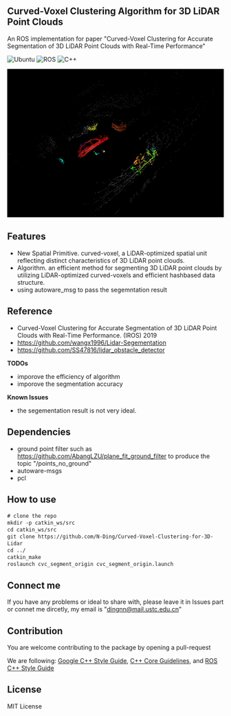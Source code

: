 ## Curved-Voxel Clustering Algorithm for 3D LiDAR Point Clouds
An ROS implementation for paper "Curved-Voxel Clustering for Accurate Segmentation of 3D LiDAR Point Clouds with Real-Time Performance"

![Ubuntu](https://img.shields.io/badge/OS-Ubuntu-informational?style=flat&logo=ubuntu&logoColor=white&color=2bbc8a)
![ROS](https://img.shields.io/badge/Tools-ROS-informational?style=flat&logo=ROS&logoColor=white&color=2bbc8a)
![C++](https://img.shields.io/badge/Code-C++-informational?style=flat&logo=c%2B%2B&logoColor=white&color=2bbc8a)

![demo_1](media/demo_1.png)

## Features
* New Spatial Primitive. curved-voxel, a LiDAR-optimized spatial unit reflecting distinct characteristics of 3D LiDAR point clouds. 
* Algorithm. an efficient method for segmenting 3D LiDAR point clouds by utilizing LiDAR-optimized curved-voxels and efficient hashbased data structure.
* using autoware_msg to pass the segemntation result

## Reference
* Curved-Voxel Clustering for Accurate Segmentation of 3D LiDAR Point Clouds with Real-Time Performance. (IROS) 2019
* https://github.com/wangx1996/Lidar-Segementation
* https://github.com/SS47816/lidar_obstacle_detector

**TODOs**
* imporove the efficiency of algorithm
* imporove the segmentation accuracy

**Known Issues**
* the segementation result is not very ideal.

## Dependencies
* ground point filter such as https://github.com/AbangLZU/plane_fit_ground_filter to produce the topic "/points_no_ground"
* autoware-msgs
* pcl

## How to use
    # clone the repo
    mkdir -p catkin_ws/src
    cd catkin_ws/src
    git clone https://github.com/N-Ding/Curved-Voxel-Clustering-for-3D-Lidar
    cd ../
    catkin_make 
    roslaunch cvc_segment_origin cvc_segment_origin.launch
## Connect me
If you have any problems or ideal to share with, please leave it in Issues part or connet me dircetly, my email is "dingnn@mail.ustc.edu.cn"

## Contribution
You are welcome contributing to the package by opening a pull-request

We are following: 
[Google C++ Style Guide](https://google.github.io/styleguide/cppguide.html), 
[C++ Core Guidelines](https://isocpp.github.io/CppCoreGuidelines/CppCoreGuidelines#main), 
and [ROS C++ Style Guide](http://wiki.ros.org/CppStyleGuide)

## License
MIT License